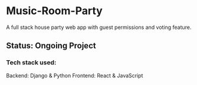 # Music-Room-Party
A full stack house party web app with guest permissions and voting feature. 

## Status: Ongoing Project

### Tech stack used: 
Backend: Django & Python
Frontend: React & JavaScript
